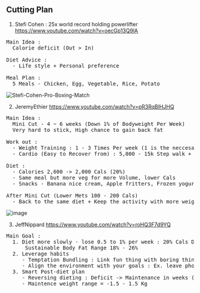 ## Cutting Plan

1. Stefi Cohen :  25x world record holding powerlifter
    https://www.youtube.com/watch?v=oecGp13Q9lA
  
<pre>
Main Idea : 
  Calorie deficit (Out > In)

Diet Advice :
  - Life style + Personal preference

Meal Plan :
  5 Meals - Chicken, Egg, Vegetable, Rice, Potato
</pre>
  ![Stefi-Cohen-Pro-Boxing-Match](https://github.com/yinlongTh/English/assets/108507768/b1bb6d29-d528-409e-916c-a628671eb19e)

2. JeremyEthier https://www.youtube.com/watch?v=pR3RqBlHJHQ
<pre>
Main Idea :
  Mini Cut - 4 ~ 6 weeks (Down 1% of Bodyweight Per Week)
  Very hard to stick, High chance to gain back fat

Work out :
  - Weight Training : 1 - 3 Times Per week (1 is the neccesary)
  - Cardio (Easy to Recover from) : 5,000 - 15k Step walk + Medium intensity cardio 2 - 3 Times Per week

Diet : 
  - Calories 2,600 -> 2,000 Cals (20%)
  - Same meal but more veg for more Volume, lower Cals
  - Snacks - Banana nice cream, Apple fritters, Frozen yogurt

After Mini Cut (Lower Mets 100 - 200 Cals)
  - Back to the same diet + Keep the activity with more weight training
</pre>

![image](https://github.com/yinlongTh/English/assets/108507768/68bbd2fc-4da7-443e-ac8f-a3ae0867df3e)

3. JeffNippard https://www.youtube.com/watch?v=roHQ3F7d9YQ
<pre>
Main Goal :
  1. Diet more slowly - lose 0.5 to 1% per week : 20% Cals Deficit
      Sustainable Body Fat Range 18% - 26%
  2. Leverage habits
     - Temptation Bundling : Link fun thing with boring thing
     - Align the environment with your goals : Ex. leave phone somewhere else in mornings
  3. Smart Post-diet plan
     - Reversing dieting : Deficit -> Maintenance in weeks (200 - 600 Cals)
     - Maintence weight range = -1.5 - 1.5 Kg
</pre>











